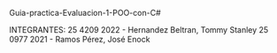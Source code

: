 Guia-practica-Evaluacion-1-POO-con-C#
	
INTEGRANTES:
25 4209 2022 - Hernandez Beltran, Tommy Stanley
25 0977 2021 - Ramos Pérez, José Enock
